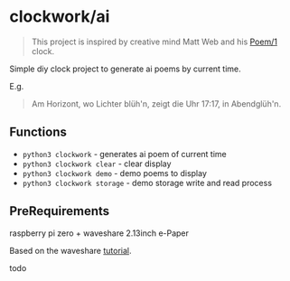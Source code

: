 # clockwork/ai

>
> This project is inspired by creative mind Matt Web and his [Poem/1](https://poem.town/) clock. 
> 

Simple diy clock project to generate ai poems by current time. 

E.g.

> Am Horizont, wo Lichter blüh'n,
> zeigt die Uhr 17:17, in Abendglüh'n.

## Functions

- `python3 clockwork` - generates ai poem of current time
- `python3 clockwork clear` - clear display
- `python3 clockwork demo` - demo poems to display
- `python3 clockwork storage` - demo storage write and read process

## PreRequirements

raspberry pi zero + waveshare 2.13inch e-Paper

Based on the waveshare [tutorial](https://www.waveshare.com/wiki/2.13inch_e-Paper_HAT_Manual#Python).

todo